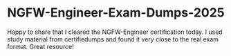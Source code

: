 # NGFW-Engineer-Exam-Dumps-2025
Happy to share that I cleared the NGFW-Engineer certification today. I used study material from certifiedumps and found it very close to the real exam format. Great resource!
